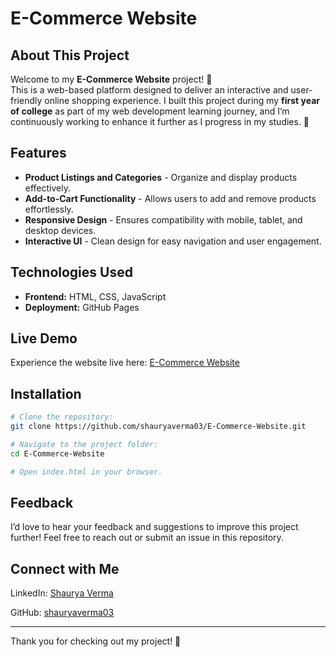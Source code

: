 # E-Commerce Website

## About This Project

Welcome to my **E-Commerce Website** project! 🎉\
This is a web-based platform designed to deliver an interactive and user-friendly online shopping experience. I built this project during my **first year of college** as part of my web development learning journey, and I’m continuously working to enhance it further as I progress in my studies. 🚀

## Features

- **Product Listings and Categories** - Organize and display products effectively.
- **Add-to-Cart Functionality** - Allows users to add and remove products effortlessly.
- **Responsive Design** - Ensures compatibility with mobile, tablet, and desktop devices.
- **Interactive UI** - Clean design for easy navigation and user engagement.

## Technologies Used

- **Frontend:** HTML, CSS, JavaScript
- **Deployment:** GitHub Pages

## Live Demo

Experience the website live here: [E-Commerce Website](https://shauryaverma03.github.io/E-Commerce-Website/)

## Installation

```bash
# Clone the repository:
git clone https://github.com/shauryaverma03/E-Commerce-Website.git

# Navigate to the project folder:
cd E-Commerce-Website

# Open index.html in your browser.
```

## Feedback

I’d love to hear your feedback and suggestions to improve this project further! Feel free to reach out or submit an issue in this repository.

## Connect with Me

LinkedIn: [Shaurya Verma](https://www.linkedin.com/in/shaurya47/)

GitHub: [shauryaverma03](https://github.com/shauryaverma03)

<hr>

Thank you for checking out my project! 🌟
